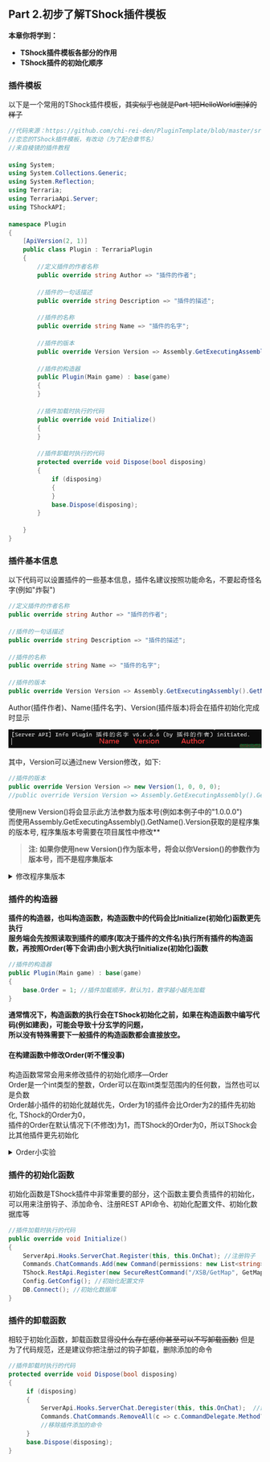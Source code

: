 ## **Part 2.初步了解TShock插件模板**​

**本章你将学到：**  

* ****TShock插件模板各部分的作用****
* ****TShock插件的初始化顺序****

### **插件模板**​

以下是一个常用的TShock插件模板，~~其实似乎也就是Part 1把HelloWorld删掉的样子~~  



```csharp
//代码来源：https://github.com/chi-rei-den/PluginTemplate/blob/master/src/PluginTemplate/Program.cs
//恋恋的TShock插件模板，有改动（为了配合章节名）
//来自棱镜的插件教程

using System;
using System.Collections.Generic;
using System.Reflection;
using Terraria;
using TerrariaApi.Server;
using TShockAPI;

namespace Plugin
{
    [ApiVersion(2, 1)]
    public class Plugin : TerrariaPlugin
    {
        //定义插件的作者名称
        public override string Author => "插件的作者";

        //插件的一句话描述
        public override string Description => "插件的描述";

        //插件的名称
        public override string Name => "插件的名字";

        //插件的版本
        public override Version Version => Assembly.GetExecutingAssembly().GetName().Version;

        //插件的构造器
        public Plugin(Main game) : base(game)
        {
        }

        //插件加载时执行的代码
        public override void Initialize()
        {
        }
        
        //插件卸载时执行的代码
        protected override void Dispose(bool disposing)
        {
            if (disposing)
            {
            }
            base.Dispose(disposing);
        }

    }
}
```





### **插件基本信息**​
以下代码可以设置插件的一些基本信息，插件名建议按照功能命名，不要起奇怪名字\(例如"炸裂"\)  



```csharp
//定义插件的作者名称
public override string Author => "插件的作者";

//插件的一句话描述
public override string Description => "插件的描述";

//插件的名称
public override string Name => "插件的名字";

//插件的版本
public override Version Version => Assembly.GetExecutingAssembly().GetName().Version;
```

Author\(插件作者\)、Name\(插件名字\)、Version\(插件版本\)将会在插件初始化完成时显示  

![1693020601153.png](Resourse/6526_0d62fb22e43fa3980efba17731fe70e6.png "1693020601153.png")

  
其中，Version可以通过new Version修改，如下:  



```csharp
//插件的版本
public override Version Version => new Version(1, 0, 0, 0);
//public override Version Version => Assembly.GetExecutingAssembly().GetName().Version;
```

使用new Version\(\)将会显示此方法参数为版本号\(例如本例子中的"1.0.0.0"\)  
而使用Assembly.GetExecutingAssembly\(\).GetName\(\).Version获取的是程序集的版本号, 程序集版本号需要在项目属性中修改**  

> **注: 如果你使用new Version\(\)作为版本号，将会以你Version\(\)的参数作为版本号，而不是程序集版本**

<details>
  <summary>修改程序集版本</summary>
  1.右键解决方案资源管理器中的项目\(这里是HelloWorld\),然后点击属性  
    <img src="Resourse/6521_17b2fe13121894c2606b5672953c284f.png" alt="图片描述">
    <img src="Resourse/6522_163749ccba0554c69e60e62fa4e3d10f.png" alt="图片描述">
    2.在属性选项卡中依次找到包—常规—程序集版本  
    <img src="Resourse/6524_2ef29be4606e5e50751e678d992fb50d.png" alt="图片描述">
    3.修改程序集版本即可
</details>



### **插件的构造器**​

**插件的构造器，也叫构造函数，构造函数中的代码会比Initialize\(初始化\)函数更先执行  
服务端会先按照读取到插件的顺序\(取决于插件的文件名\)执行所有插件的构造函数，再按照Order\(等下会讲\)由小到大执行Initialize\(初始化\)函数**  



```csharp
//插件的构造器
public Plugin(Main game) : base(game)
{
    base.Order = 1; //插件加载顺序，默认为1，数字越小越先加载
}
```

**通常情况下，构造函数的执行会在TShock初始化之前，如果在构造函数中编写代码\(例如建表\)，可能会导致十分玄学的问题，  
所以没有特殊需要下一般插件的构造函数都会直接放空。**  

#### 在构建函数中修改Order\(听不懂没事\)

构造函数常常会用来修改插件的初始化顺序—Order  
Order是一个int类型的整数，Order可以在取int类型范围内的任何数，当然也可以是负数  
Order越小插件的初始化就越优先，Order为1的插件会比Order为2的插件先初始化, TShock的Order为0，  
插件的Order在默认情况下\(不修改\)为1，而TShock的Order为0，所以TShock会比其他插件更先初始化  

<details>
  <summary>Order小实验</summary>
    1.编写两个插件，在执行构造函数和初始化函数执行时打印文本  
    <img src="Resourse/6530_f7178dea684e463a3906bc89a05dba11.png" alt="图片描述">
    2.重命名并安装插件  
    当Order为1的插件在文件夹中更靠前时\(以文件名排序\)，Order为1的插件的构造函数将会先被执行  
    <img src="Resourse/6533_cc0bdd48046b7012e10c0228eef0ef06.png" alt="图片描述">
    ![1693022440424.png]( "1693022440424.png")
    <img src="Resourse/6534_783aedca561256565fae29db0fba1976.png" alt="图片描述">
    相反，当Order为2的插件在文件夹中更靠前时\(以文件名排序\)，Order为2的插件的构造函数将会先被执行  
    <img src="Resourse/6531_0dc2b5f224e085f63b4aeafb500d8242.png" alt="图片描述">
    <img src="Resourse/6532_81e71b3644e9c1ecc16d404da47c02c3.png" alt="图片描述">
    所以，插件构造函数的执行顺序取决于插件的文件名，与Order无关  
    但是无论文件名如何修改，Order为1的插件总会先初始化，如下图:  
    <img src="Resourse/6535_644e3b83b2095ffdd4efb6fb7cd0a8a1.png" alt="图片描述">
    所以，插件初始化函数的执行顺序取决于Order，与插件的文件名无关
</details>



### **插件的初始化函数**​

初始化函数是TShock插件中非常重要的部分，这个函数主要负责插件的初始化，可以用来注册钩子、添加命令、注册REST API命令、初始化配置文件、初始化数据库等  



```csharp
//插件加载时执行的代码
public override void Initialize()
{
    ServerApi.Hooks.ServerChat.Register(this, this.OnChat); //注册钩子
    Commands.ChatCommands.Add(new Command(permissions: new List<string> {""}, cmd: this.Fish, "钓鱼排行")); //添加命令
    TShock.RestApi.Register(new SecureRestCommand("/XSB/GetMap", GetMap, "rest.xsb.admin")); //注册REST API命令
    Config.GetConfig(); //初始化配置文件
    DB.Connect(); //初始化数据库
}
```



### **插件的卸载函数**​

相较于初始化函数，卸载函数显得~~没什么存在感\(你甚至可以不写卸载函数\)~~ 
但是为了代码规范，还是建议你把注册过的钩子卸载，删除添加的命令  



```csharp
//插件卸载时执行的代码
protected override void Dispose(bool disposing)
{
     if (disposing)
     {
         ServerApi.Hooks.ServerChat.Deregister(this, this.OnChat);  //卸载钩子
         Commands.ChatCommands.RemoveAll(c => c.CommandDelegate.Method?.DeclaringType?.Assembly == Assembly.GetExecutingAssembly());
         //移除插件添加的命令
     }
     base.Dispose(disposing);
}
```